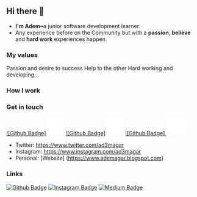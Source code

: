 ## Hi there 👋

- **I'm Adem**━a junior software development learner.
- Any experience before on the Community but with a **passion**, **believe** and **hard work** experiences happen. 

### My values
Passion and desire to success
Help to the other
Hard working and developing...

### How I work

### Get in touch
[![Github Badge]<img src="https://raw.githubusercontent.com/codeSTACKr/codeSTACKr/master/img/twitter-dark.svg" width="auto">](https://www.twitter.com/ad3magar)
[![Github Badge]<img src="https://raw.githubusercontent.com/codeSTACKr/codeSTACKr/master/img/linkedin-dark.svg" width="auto">](https://www.linkedin.com/in/ademagar/)
[![Github Badge] <img src="https://raw.githubusercontent.com/codeSTACKr/codeSTACKr/master/img/instagram-dark.svg" width="auto">](https://www.instagram.com/ad3magar)

- Twitter: https://www.twitter.com/ad3magar 
- Instagram: https://www.instagram.com/ad3magar 
- Personal: [Website] (https://www.ademagar.blogspot.com)

### Links
[![Github Badge](https://img.shields.io/badge/-Github-000?style=quare&labelColor=000&logo=Github&logoColor=white&link=link)](https://github.com/ademagar) 
[![Instagram Badge](https://img.shields.io/badge/-Instagram-C13584?style=flat-quare&labelColor=C13584&logo=instagram&logoColor=white&link=link)](https://www.instagram.com/ad3magar) 
[![Medium Badge](https://img.shields.io/badge/-Medium-757575?style=flat-quare&labelColor=757575&logo=Medium&logoColor=white&link=link)](https://medium.com/@ademagar) 


<!--
**ademagar/ademagar** is a ✨ _special_ ✨ repository because its `README.md` (this file) appears on your GitHub profile.

Here are some ideas to get you started:

- 🔭 I’m currently working on ...
- 🌱 I’m currently learning ...
- 👯 I’m looking to collaborate on ...
- 🤔 I’m looking for help with ...
- 💬 Ask me about ...
- 📫 How to reach me: ...
- 😄 Pronouns: ...
- ⚡ Fun fact: ...
-->
